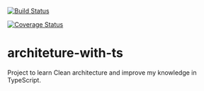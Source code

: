 [![Build Status](https://travis-ci.com/crisrauber/architeture-with-ts.svg?branch=main)](https://travis-ci.com/crisrauber/architeture-with-ts)

[![Coverage Status](https://coveralls.io/repos/github/crisrauber/architeture-with-ts/badge.svg?branch=main)](https://coveralls.io/github/crisrauber/architeture-with-ts?branch=main)

# architeture-with-ts
Project to learn Clean architecture and improve my knowledge in TypeScript.
